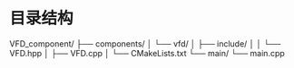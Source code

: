 # 目录结构

VFD_component/
├── components/
│   └── vfd/
│       ├── include/
│       │   └── VFD.hpp
│       ├── VFD.cpp 
│       └── CMakeLists.txt
└── main/
    └── main.cpp


